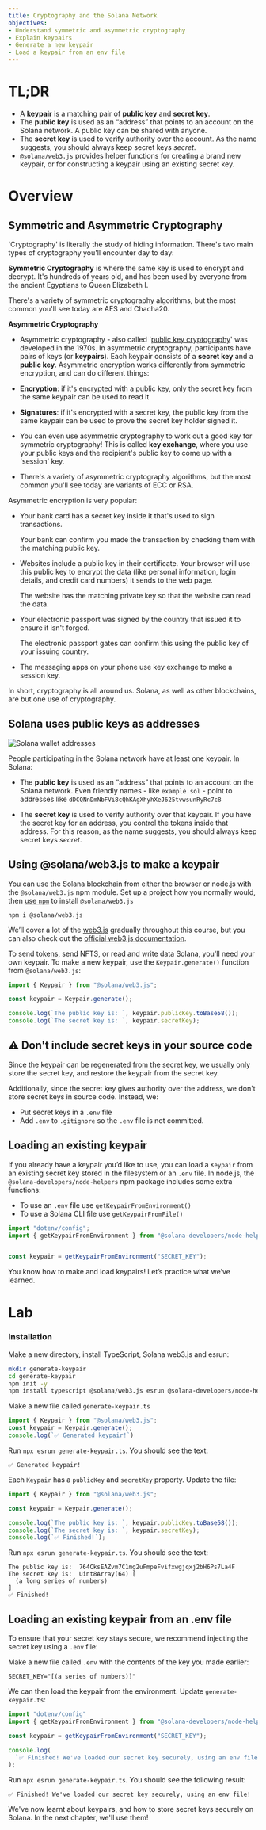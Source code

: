 ```yaml
---
title: Cryptography and the Solana Network
objectives:
- Understand symmetric and asymmetric cryptography
- Explain keypairs
- Generate a new keypair
- Load a keypair from an env file
---
```


# TL;DR

- A **keypair** is a matching pair of **public key** and **secret key**. 
- The **public key** is used as an “address” that points to an account on the Solana network. A public key can be shared with anyone.
- The **secret key** is used to verify authority over the account. As the name suggests, you should always keep secret keys *secret*.
- `@solana/web3.js` provides helper functions for creating a brand new keypair, or for constructing a keypair using an existing secret key. 

# Overview

## Symmetric and Asymmetric Cryptography

'Cryptography' is literally the study of hiding information. There's two main types of cryptography you'll encounter day to day:

**Symmetric Cryptography** is where the same key is used to encrypt and decrypt. It's hundreds of years old, and has been used by everyone from the ancient Egyptians to Queen Elizabeth I.

There's a variety of symmetric cryptography algorithms, but the most common you'll see today are AES and Chacha20.

**Asymmetric Cryptography**

- Asymmetric cryptography - also called '[public key cryptography](https://en.wikipedia.org/wiki/Public-key_cryptography)' was developed in the 1970s. In asymmetric cryptography, participants have pairs of keys (or **keypairs**). Each keypair consists of a **secret key** and a **public key**. Asymmetric encryption works differently from symmetric encryption, and can do different things:

- **Encryption**: if it's encrypted with a public key, only the secret key from the same keypair can be used to read it
- **Signatures**: if it's encrypted with a secret key, the public key from the same keypair can be used to prove the secret key holder signed it.
- You can even use asymmetric cryptography to work out a good key for symmetric cryptography! This is called **key exchange**, where you use your public keys and the recipient's public key to come up with a 'session' key. 
- There's a variety of asymmetric cryptography algorithms, but the most common you'll see today are variants of ECC or RSA.

Asymmetric encryption is very popular: 

 - Your bank card has a secret key inside it that's used to sign transactions.

   Your bank can confirm you made the transaction by checking them with the matching public key.
 - Websites include a public key in their certificate. Your browser will use this public key to encrypt the data (like personal information, login details, and credit card numbers) it sends to the web page. 

   The website has the matching private key so that the website can read the data. 
 - Your electronic passport was signed by the country that issued it to ensure it isn't forged. 

   The electronic passport gates can confirm this using the public key of your issuing country.
 - The messaging apps on your phone use key exchange to make a session key. 

In short, cryptography is all around us. Solana, as well as other blockchains, are but one use of cryptography.    

## Solana uses public keys as addresses

![Solana wallet addresses](../assets/wallet-addresses.svg)

People participating in the Solana network have at least one keypair. In Solana:

- The **public key** is used as an “address” that points to an account on the Solana network. Even friendly names - like `example.sol` - point to addresses like `dDCQNnDmNbFVi8cQhKAgXhyhXeJ625tvwsunRyRc7c8`

- The **secret key** is used to verify authority over that keypair. If you have the secret key for an address, you control the tokens inside that address. For this reason, as the name suggests, you should always keep secret keys *secret*.
## Using @solana/web3.js to make a keypair

You can use the Solana blockchain from either the browser or node.js with the `@solana/web3.js` npm module.  Set up a project how you normally would, then [use `npm`](https://nodesource.com/blog/an-absolute-beginners-guide-to-using-npm/) to install `@solana/web3.js`

```
npm i @solana/web3.js
```

We’ll cover a lot of the [web3.js](https://docs.solana.com/developing/clients/javascript-reference) gradually throughout this course, but you can also check out the [official web3.js documentation](https://docs.solana.com/developing/clients/javascript-reference).

To send tokens, send NFTS, or read and write data Solana, you'll need your own keypair. To make a new keypair, use the `Keypair.generate()` function from  `@solana/web3.js`: 

```typescript
import { Keypair } from "@solana/web3.js";

const keypair = Keypair.generate();

console.log(`The public key is: `, keypair.publicKey.toBase58());
console.log(`The secret key is: `, keypair.secretKey);
```

## ⚠️ Don't include secret keys in your source code

Since the keypair can be regenerated from the secret key, we usually only store the secret key, and restore the keypair from the secret key. 

Additionally, since the secret key gives authority over the address, we don't store secret keys in source code. Instead, we:

- Put secret keys in a `.env` file 
- Add  `.env`  to `.gitignore` so the `.env` file is not committed.

## Loading an existing keypair

If you already have a keypair you’d like to use, you can load a `Keypair` from an existing secret key stored in the filesystem or an `.env` file. In node.js, the  `@solana-developers/node-helpers` npm package includes some extra functions:

 - To use an `.env` file use `getKeypairFromEnvironment()`
 - To use a Solana CLI file use `getKeypairFromFile()`

```typescript
import "dotenv/config";
import { getKeypairFromEnvironment } from "@solana-developers/node-helpers";


const keypair = getKeypairFromEnvironment("SECRET_KEY");
```

You know how to make and load keypairs! Let’s practice what we’ve learned.

# Lab

### Installation

Make a new directory, install TypeScript, Solana web3.js and esrun:

```bash
mkdir generate-keypair
cd generate-keypair
npm init -y
npm install typescript @solana/web3.js esrun @solana-developers/node-helpers
```

Make a new file called `generate-keypair.ts`

```typescript
import { Keypair } from "@solana/web3.js";
const keypair = Keypair.generate();
console.log(`✅ Generated keypair!`)
```

Run `npx esrun generate-keypair.ts`. You should see the text:

```
✅ Generated keypair!
```

Each `Keypair` has a `publicKey` and `secretKey` property. Update the file:

```typescript
import { Keypair } from "@solana/web3.js";

const keypair = Keypair.generate();

console.log(`The public key is: `, keypair.publicKey.toBase58());
console.log(`The secret key is: `, keypair.secretKey);
console.log(`✅ Finished!`);
```

Run `npx esrun generate-keypair.ts`. You should see the text:

```
The public key is:  764CksEAZvm7C1mg2uFmpeFvifxwgjqxj2bH6Ps7La4F
The secret key is:  Uint8Array(64) [
  (a long series of numbers) 
]
✅ Finished!
```

## Loading an existing keypair from an .env file

To ensure that your secret key stays secure, we recommend injecting the secret key using a `.env` file:

Make a new file called `.env` with the contents of the key you made earlier:

```env
SECRET_KEY="[(a series of numbers)]"
```

We can then load the keypair from the environment. Update `generate-keypair.ts`:

```typescript
import "dotenv/config"
import { getKeypairFromEnvironment } from "@solana-developers/node-helpers";

const keypair = getKeypairFromEnvironment("SECRET_KEY");

console.log(
  `✅ Finished! We've loaded our secret key securely, using an env file!`
);
```

Run `npx esrun generate-keypair.ts`. You should see the following result:

```text
✅ Finished! We've loaded our secret key securely, using an env file!
```

We've now learnt about keypairs, and how to store secret keys securely on Solana. In the next chapter, we'll use them! 
